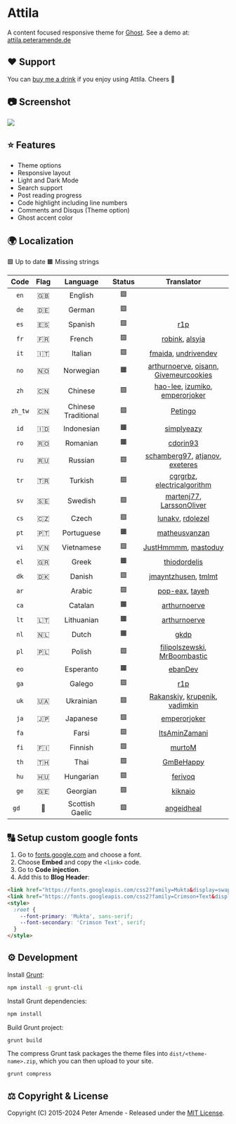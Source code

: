 # Attila

A content focused responsive theme for [Ghost](https://github.com/tryghost/ghost/). See a demo at: [attila.peteramende.de](https://attila.peteramende.de/)

## ♥️ Support

You can [buy me a drink](https://paypal.me/zutrinken) if you enjoy using Attila. Cheers 🍻

## 📷 Screenshot

<img src="https://raw.githubusercontent.com/zutrinken/attila/master/src/screenshot.png" />

## ⭐️ Features

* Theme options
* Responsive layout
* Light and Dark Mode
* Search support
* Post reading progress
* Code highlight including line numbers
* Comments and Disqus (Theme option)
* Ghost accent color

## 🌍 Localization

🟩 Up to date  🟧 Missing strings

| Code | Flag | Language | Status | Translator |
| :--: | :--: | :------: | :----: | :--------: |
| `en` | 🇬🇧 | English | 🟩 | |
| `de` | 🇩🇪 | German | 🟩 | |
| `es` | 🇪🇸 | Spanish | 🟩 | [r1p](https://github.com/r1p) |
| `fr` | 🇫🇷 | French | 🟩 | [robink](https://github.com/robink), [alsyia](https://github.com/alsyia) |
| `it` | 🇮🇹 | Italian | 🟩 | [fmaida](https://github.com/fmaida), [undrivendev](https://github.com/undrivendev) |
| `no` | 🇳🇴 | Norwegian | 🟧 | [arthurnoerve](https://github.com/arthurnoerve), [oisann](https://github.com/oisann), [Givemeurcookies](https://github.com/givemeurcookies) |
| `zh` | 🇨🇳 | Chinese | 🟩 | [hao-lee](https://github.com/hao-lee), [izumiko](https://github.com/izumiko), [emperorjoker](https://github.com/emperorjoker) |
| `zh_tw` | 🇨🇳 | Chinese Traditional | 🟩 | [Petingo](https://github.com/Petingo)
| `id` | 🇮🇩 | Indonesian | 🟧 | [simplyeazy](https://github.com/simplyeazy) |
| `ro` | 🇷🇴 | Romanian | 🟧 | [cdorin93](https://github.com/cdorin93) |
| `ru` | 🇷🇺 | Russian | 🟩 | [schamberg97](https://github.com/schamberg97), [atjanov](https://github.com/atjanov), [exeteres](https://github.com/exeteres) |
| `tr` | 🇹🇷 | Turkish | 🟩 | [cgrgrbz](https://github.com/cgrgrbz), [electricalgorithm](https://github.com/electricalgorithm) |
| `sv` | 🇸🇪 | Swedish | 🟩 | [martenj77](https://github.com/martenj77), [LarssonOliver](https://github.com/LarssonOliver) |
| `cs` | 🇨🇿 | Czech | 🟩 | [lunakv](https://github.com/lunakv), [rdolezel](https://github.com/rdolezel) |
| `pt` | 🇵🇹 | Portuguese | 🟧 | [matheusvanzan](https://github.com/matheusvanzan) |
| `vi` | 🇻🇳 | Vietnamese | 🟩 | [JustHmmmm](https://github.com/justhmmmm), [mastoduy](https://github.com/mastoduy) |
| `el` | 🇬🇷 | Greek | 🟧 | [thiodordelis](https://github.com/thiodordelis) |
| `dk` | 🇩🇰 | Danish | 🟩 | [jmayntzhusen](https://github.com/jmayntzhusen), [tmlmt](https://github.com/tmlmt) |
| `ar` | | Arabic | 🟩 | [pop-eax](https://github.com/pop-eax), [tayeh](https://github.com/tayeh)|
| `ca` | | Catalan | 🟧 | [arthurnoerve](https://github.com/arthurnoerve) |
| `lt` | 🇱🇹 | Lithuanian | 🟧 | [arthurnoerve](https://github.com/arthurnoerve) |
| `nl` | 🇳🇱 | Dutch | 🟧 | [gkdp](https://github.com/gkdp) |
| `pl` | 🇵🇱 | Polish | 🟩 | [filipolszewski](https://github.com/filipolszewski), [MrBoombastic](https://github.com/mrboombastic) |
| `eo` | | Esperanto | 🟧 | [ebanDev](https://github.com/ebanDev) |
| `ga` | | Galego | 🟩 | [r1p](https://github.com/r1p) |
| `uk` | 🇺🇦 | Ukrainian | 🟩 | [Rakanskiy](https://github.com/rakanskiy), [krupenik](https://github.com/krupenik), [vadimkin](https://github.com/vadimkin) |
| `ja` | 🇯🇵 | Japanese | 🟩 | [emperorjoker](https://github.com/emperorjoker) |
| `fa` | | Farsi | 🟩 | [ItsAminZamani](https://github.com/ItsAminZamani) |
| `fi` | 🇫🇮 | Finnish | 🟩 | [murtoM](https://github.com/murtoM) |
| `th` | 🇹🇭 | Thai | 🟩 | [GmBeHappy](https://github.com/GmBeHappy) |
| `hu` | 🇭🇺 | Hungarian | 🟩 | [ferivoq](https://github.com/ferivoq) |
| `ge` | 🇬🇪 | Georgian | 🟩 | [kiknaio](https://github.com/kiknaio) |
| `gd  ` | 🏴󠁧󠁢󠁳󠁣󠁴󠁿 | Scottish Gaelic | 🟩 | [angeidheal](https://github.com/angeidheal) |


## 🔠 Setup custom google fonts

1. Go to [fonts.google.com](https://fonts.google.com/) and choose a font.
2. Choose __Embed__ and copy the `<link>` code.
3. Go to __Code injection__.  
4. Add this to __Blog Header__:  
````html
<link href="https://fonts.googleapis.com/css2?family=Mukta&display=swap" rel="stylesheet">
<link href="https://fonts.googleapis.com/css2?family=Crimson+Text&display=swap" rel="stylesheet">
<style>
  :root {
    --font-primary: 'Mukta', sans-serif;
    --font-secondary: 'Crimson Text', serif;
  }
</style>
````

## ⚙️ Development

Install [Grunt](https://gruntjs.com/getting-started/):
````bash
npm install -g grunt-cli
````
Install Grunt dependencies:
````bash
npm install
````
Build Grunt project:
````bash
grunt build
````
The compress Grunt task packages the theme files into `dist/<theme-name>.zip`, which you can then upload to your site.
````bash
grunt compress
````
## ⚖️ Copyright & License

Copyright (C) 2015-2024 Peter Amende - Released under the [MIT License](https://github.com/zutrinken/attila/blob/master/LICENSE).

